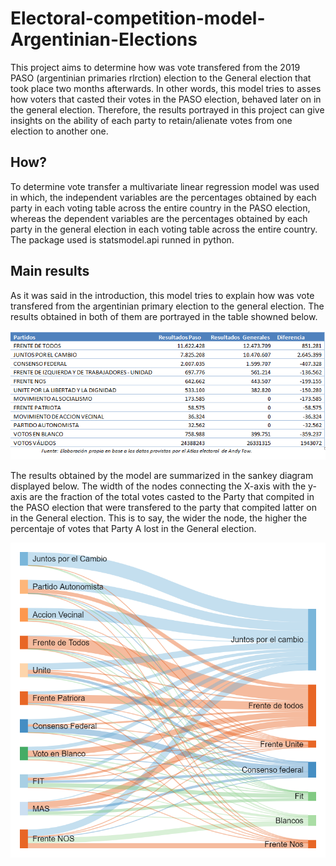 # Electoral-competition-model-Argentinian-Elections

This project aims to determine how was vote transfered from the 2019 PASO (argentinian primaries rlrction) election to the General election that took place two months afterwards. In other words, this model tries to asses how voters that casted their votes in the PASO election, behaved later on in the general election. Therefore, the results portrayed in this project can give insights on the ability of each party to retain/alienate votes from one election to another one. 


## How?

To determine vote transfer a multivariate linear regression model was used in which, the independent variables are the percentages obtained by each party in each voting table across the entire country in the PASO election, whereas the dependent variables are the percentages obtained by each party in the general election in each voting table across the entire country. 
The package used is statsmodel.api runned in python.



## Main results

As it was said in the introduction, this model tries to explain how was vote transfered from the argentinian primary election to the general election. The results obtained in both of them are portrayed in the table showned below.


![](Modelo_transferencia/Captura_transferencia.PNG)


The results obtained by the model are summarized in the sankey diagram displayed below. The width of the nodes connecting the X-axis with the y-axis are the fraction of the total votes casted to the Party that compited in the PASO election that were transfered to the party that compited latter on in the General election. This is to say, the wider the node, the higher the percentaje of votes that Party A lost in the General election. 

![](Modelo_transferencia/sankeymatic_800x800%20(1).png)

